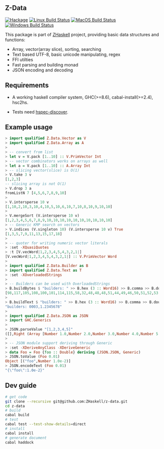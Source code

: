 ## Z-Data

[![Hackage](//img.shields.io/hackage/v/Z-Data.svg?style=flat)](//hackage.haskell.org/package/Z-Data) [![Linux Build Status](//github.com/ZHaskell/z-data/workflows/ubuntu-ci/badge.svg)](//github.com/ZHaskell/z-data/actions) [![MacOS Build Status](//github.com/ZHaskell/z-data/workflows/osx-ci/badge.svg)](//github.com/ZHaskell/z-data/actions) [![Windows Build Status](//github.com/ZHaskell/z-data/workflows/win-ci/badge.svg)](//github.com/ZHaskell/z-data/actions)

This package is part of [ZHaskell](//zhaskell.github.io/docs/) project, providing basic data structures and functions:

* Array, vector(array slice), sorting, searching
* Text based UTF-8, basic unicode manipulating, regex
* FFI utilties
* Fast parsing and building monad
* JSON encoding and decoding

## Requirements

* A working haskell compiler system, GHC(>=8.6), cabal-install(>=2.4), hsc2hs.

* Tests need [hspec-discover](//hackage.haskell.org/package/hspec-discover).

## Example usage

```haskell
> import qualified Z.Data.Vector as V
> import qualified Z.Data.Array as A
>
> -- convert from list
> let v = V.pack [1..10] :: V.PrimVector Int  
> -- vector combinators works on arrays as well
> let a = V.pack [1..10] :: A.Array Int   
> -- slicing vector(slice) is O(1)
> V.take 3 v                              
[1,2,3]
-- slicing array is not O(1)
> V.drop 3 a                              
fromListN 7 [4,5,6,7,8,9,10]
>
> V.intersperse 10 v
[1,10,2,10,3,10,4,10,5,10,6,10,7,10,8,10,9,10,10]
>
> V.mergeSort (V.intersperse 10 v) 
[1,2,3,4,5,6,7,8,9,10,10,10,10,10,10,10,10,10,10]
> -- Generic KMP search on vectors
> V.indices (V.singleton 10) (V.intersperse 10 v) True   
[1,3,5,7,9,11,13,15,17,18]
>
> -- quoter for writing numeric vector literals
> :set -XQuasiQuotes 
> :t [V.vecWord|1,2,3,4,5,4,3,2,1|]                     
[V.vecWord|1,2,3,4,5,4,3,2,1|] :: V.PrimVector Word
>
> import qualified Z.Data.Builder as B
> import qualified Z.Data.Text as T
> :set -XOverloadedStrings 
>
> -- Builders can be used with OverloadedStrings
> B.buildBytes $ "builders: " >> B.hex (3 :: Word16) >> B.comma >> B.double 1.2345678
[98,117,105,108,100,101,114,115,58,32,48,48,48,51,44,49,46,50,51,52,53,54,55,56]
> 
> B.buildText $ "builders: " >> B.hex (3 :: Word16) >> B.comma >> B.double 1.2345678
"builders: 0003,1.2345678"
>
> import qualified Z.Data.JSON as JSON
> import GHC.Generics
> 
> JSON.parseValue "[1,2,3,4,5]"
([],Right (Array [Number 1.0,Number 2.0,Number 3.0,Number 4.0,Number 5.0]))
>
> -- JSON module support deriving through Generic
> :set -XDeriveAnyClass -XDeriveGeneric
> data Foo = Foo {foo :: Double} deriving (JSON.JSON, Generic)
> JSON.toValue (Foo 0.01)
Object [("foo",Number 1.0e-2)]
> JSON.encodeText (Foo 0.01)
"{\"foo\":1.0e-2}"
```

## Dev guide

```bash
# get code
git clone --recursive git@github.com:ZHaskell/z-data.git 
cd z-data
# build
cabal build
# test
cabal test --test-show-details=direct
# install 
cabal install
# generate document
cabal haddock
```
